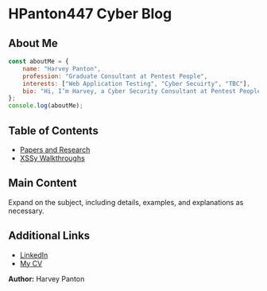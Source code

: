 # HPanton447 Cyber Blog

## About Me


```javascript
const aboutMe = {
    name: "Harvey Panton",
    profession: "Graduate Consultant at Pentest People",
    interests: ["Web Application Testing", "Cyber Secuirty", "TBC"],
    bio: "Hi, I’m Harvey, a Cyber Security Consultant at Pentest People in Leeds. I specialise in identifying and addressing security vulnerabilities to help organisations strengthen their defences."
};
console.log(aboutMe);
```

## Table of Contents
- [Papers and Research](#introduction)
- [XSSy Walkthroughs](#main-content)

## Main Content

Expand on the subject, including details, examples, and explanations as necessary.

## Additional Links

- [LinkedIn](https://www.linkedin.com/in/harvey-panton-7606202a9/)
- [My CV]()


**Author:** Harvey Panton


